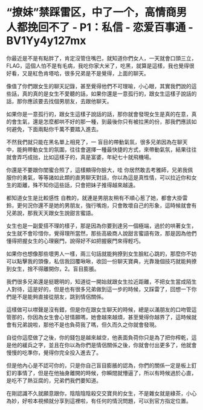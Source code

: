# “撩妹”禁踩雷区，中了一个，高情商男人都挽回不了 - P1：私信 - 恋爱百事通 - BV1Yy4y127mx

你最近是不是有點胖了，肯定沒管住嘴巴，就知道你們女人，一天就會口頭三立，FLAG，這個人怕不是有毛病，我吃你家大米了，吃黑，就算是這樣，我也覺得很好看，又是紅色肯塔哈，很多兄弟是不是覺得，上面的聊天。

像值了你們跟女生的聊天記錄，甚至覺得他們不可理喻，小心眼，其實我們說的這些話，真的真的是女生不愛聽的話，如果你還是一意孤行的，跟女生這樣子說話的話，那你應該要去找個男朋友，去跟他聊天。

如果你是一意孤行的，跟女生這樣子說話的話，那你就會發現女生是真的在意，真的會生氣，還是怎麼都哄不好的那一種，到最後你只有被拉黑的份，那我們應該如何避免，下面兩點你千萬不要踏入進去。

不然我們就只能在黑名單上相見了，一 盲目的帶動氣氛，很多兄弟因為在聊天中，能夠帶動女生的氛圍，往往會選擇一種最快捷的方式，來帶動氣氛，結果往往就會弄巧成拙，比如這樣子的，真是富婆，年紀七十就飛機場。

你還是不要跟你閨蜜合照了，這樣顯得你臉大，哇 你居然敢去考雅師，兄弟我佩服你的勇氣，等等諸如此類的直男聊天對話，你以為這是真性情，可以拉近你和女生的距離，殊不知你這些話，只會把妹子推得越來越遠。

都知道女生是比較感性 自教的，就連是男朋友稍有不順心惹了她，都會大掛雷鈴，更何況你還不是她的男朋友，強行嘴炮，只會敗壞自己的形象，這時候就會有兄弟說，那我天天跟女生說甜言蜜語。

女生也是一副愛搭不理的樣子，那是因為你要到達另一個極端，過於的哄著女生，女生就不會珍惜你，覺得理所當然，那些高級商人說甜言蜜語有效，那是因為他們懂得把握女生的心理竅門，說得好不如把握竅門來得輕巧。

如果你也想像那些壞男人一樣，兩三句話就能夠撩到女生臉紅心跳的，那麼你不妨可以點擊我的頭像，私信我回覆啾啾，收回一份聊天寶典，光靠幾個技巧就能夠撩到女生，捨不得離開你，2。盲目膨脹。

我們很多兄弟還是挺聰明的，知道從一開始就跟女生拉近距離，不把女生當成陌生人對待，這是好的，但是也有很多兄弟做到這一步的時候，又踩雷了，回想一下你們是不是能夠直接從朋友，跳到情侶關係。

這樣做可以噤聲是沒有錯，但是你在跟女生聊天的時候，總是以滿朋友的口吻管這管那的，你因為女生會心甘情願嗎，她會越來越煩，甚至覺得你越界了，這時候就會有兄弟說啦，那他不是也負荷我了嗎，但久而久之你就會發現。

自從你這麼做了之後，你的錢包是越來越空，他表面負荷你只是為了把你榨乾，這是他的緩兵之字，並且在你以為你們是情侶關係之後，你就會付出更多了，他就會慢慢的吃準你，覺得你完全投入進去了。

但是他內心是不認可你的，只是你自己盲目膨脹的認為，你們的關係一定是板上釘釘的事情了，但是在他抽身離開的時候，你瞬間就懵逼了，所以有時候過於心直，是吃不了熱豆腐的，兄弟們我們要知道。

在剛認識不久就願意跟你，陰陰陰陰殺交交寶貝的女生，不是雜女就是綠茶，小心為妙，好啦本視頻就分享到這裡啦，有任何的情況問題，可以到官方指定位置。

